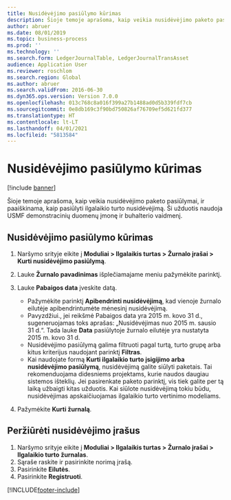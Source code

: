 ```yaml
---
title: Nusidėvėjimo pasiūlymo kūrimas
description: Šioje temoje aprašoma, kaip veikia nusidėvėjimo paketo pasiūlymai, ir paaiškinama, kaip pasiūlyti ilgalaikio turto nusidėvėjimą.
author: abruer
ms.date: 08/01/2019
ms.topic: business-process
ms.prod: ''
ms.technology: ''
ms.search.form: LedgerJournalTable, LedgerJournalTransAsset
audience: Application User
ms.reviewer: roschlom
ms.search.region: Global
ms.author: abruer
ms.search.validFrom: 2016-06-30
ms.dyn365.ops.version: Version 7.0.0
ms.openlocfilehash: 013c768c8a016f399a27b1488ad0d5b339fdf7cb
ms.sourcegitcommit: 0e8db169c3f90bd750826af76709ef5d621fd377
ms.translationtype: HT
ms.contentlocale: lt-LT
ms.lasthandoff: 04/01/2021
ms.locfileid: "5813584"
---
```

# <a name="create-a-depreciation-proposal"></a>Nusidėvėjimo pasiūlymo kūrimas

[!include [banner](../../includes/banner.md)]

Šioje temoje aprašoma, kaip veikia nusidėvėjimo paketo pasiūlymai, ir paaiškinama, kaip pasiūlyti ilgalaikio turto nusidėvėjimą. Ši užduotis naudoja USMF demonstracinių duomenų įmonę ir buhalterio vaidmenį.


## <a name="create-a-depreciation-proposal"></a>Nusidėvėjimo pasiūlymo kūrimas
1. Naršymo srityje eikite į **Moduliai > Ilgalaikis turtas > Žurnalo įrašai > Kurti nusidėvėjimo pasiūlymą**.
2. Lauke **Žurnalo pavadinimas** išplečiamajame meniu pažymėkite parinktį.
3. Lauke **Pabaigos data** įveskite datą.

    - Pažymėkite parinktį **Apibendrinti nusidėvėjimą**, kad vienoje žurnalo eilutėje apibendrintumėte mėnesinį nusidėvėjimą.  
    - Pavyzdžiui., jei reikšmė Pabaigos data yra 2015 m. kovo 31 d., sugeneruojamas toks aprašas: „Nusidėvėjimas nuo 2015 m. sausio 31 d.“. Tada lauke **Data** pasiūlytoje žurnalo eilutėje yra nustatyta 2015 m. kovo 31 d.  
    - Nusidėvėjimo pasiūlymą galima filtruoti pagal turtą, turto grupę arba kitus kriterijus naudojant parinktį **Filtras**.  
    - Kai naudojate formą **Kurti ilgalaikio turto įsigijimo arba nusidėvėjimo pasiūlymą**, nusidėvėjimą galite siūlyti paketais. Tai rekomenduojama didesniems projektams, kurie naudos daugiau sistemos išteklių. Jei pasirenkate paketo parinktį, vis tiek galite per tą laiką užbaigti kitas užduotis. Kai siūlote nusidėvėjimą tokiu būdu, nusidėvėjimas apskaičiuojamas ilgalaikio turto vertinimo modeliams.  

4. Pažymėkite **Kurti žurnalą**.

## <a name="review-depreciation-entries"></a>Peržiūrėti nusidėvėjimo įrašus
1. Naršymo srityje eikite į **Moduliai > Ilgalaikis turtas > Žurnalo įrašai > Ilgalaikio turto žurnalas**.
2. Sąraše raskite ir pasirinkite norimą įrašą.
3. Pasirinkite **Eilutės**.
4. Pasirinkite **Registruoti**.



[!INCLUDE[footer-include](../../../includes/footer-banner.md)]